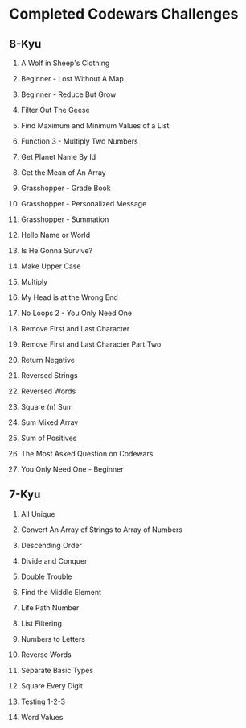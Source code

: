 # Completed Codewars Challenges

## 8-Kyu

1. A Wolf in Sheep's Clothing

1. Beginner - Lost Without A Map

1. Beginner - Reduce But Grow

1. Filter Out The Geese

1. Find Maximum and Minimum Values of a List

1. Function 3 - Multiply Two Numbers

1. Get Planet Name By Id

1. Get the Mean of An Array

1. Grasshopper - Grade Book

1. Grasshopper - Personalized Message

1. Grasshopper - Summation

1. Hello Name or World

1. Is He Gonna Survive?

1. Make Upper Case

1. Multiply

1. My Head is at the Wrong End

1. No Loops 2 - You Only Need One

1. Remove First and Last Character

1. Remove First and Last Character Part Two

1. Return Negative

1. Reversed Strings

1. Reversed Words

1. Square (n) Sum

1. Sum Mixed Array

1. Sum of Positives

1. The Most Asked Question on Codewars

1. You Only Need One - Beginner

## 7-Kyu

1. All Unique

1. Convert An Array of Strings to Array of Numbers

1. Descending Order

1. Divide and Conquer

1. Double Trouble

1. Find the Middle Element

1. Life Path Number

1. List Filtering

1. Numbers to Letters

1. Reverse Words

1. Separate Basic Types

1. Square Every Digit

1. Testing 1-2-3

1. Word Values
